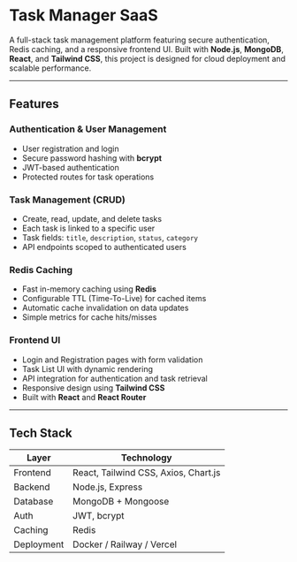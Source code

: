 #  Task Manager SaaS

A full-stack task management platform featuring secure authentication, Redis caching, and a responsive frontend UI. Built with **Node.js**, **MongoDB**, **React**, and **Tailwind CSS**, this project is designed for cloud deployment and scalable performance.

---

##  Features

###  Authentication & User Management
- User registration and login
- Secure password hashing with **bcrypt**
- JWT-based authentication
- Protected routes for task operations

###  Task Management (CRUD)
- Create, read, update, and delete tasks
- Each task is linked to a specific user
- Task fields: `title`, `description`, `status`, `category`
- API endpoints scoped to authenticated users

###  Redis Caching
- Fast in-memory caching using **Redis**
- Configurable TTL (Time-To-Live) for cached items
- Automatic cache invalidation on data updates
- Simple metrics for cache hits/misses

###  Frontend UI 
- Login and Registration pages with form validation
- Task List UI with dynamic rendering
- API integration for authentication and task retrieval
- Responsive design using **Tailwind CSS**
- Built with **React** and **React Router**


---

##  Tech Stack

| Layer     | Technology                          |
|-----------|-------------------------------------|
| Frontend  | React, Tailwind CSS, Axios, Chart.js |
| Backend   | Node.js, Express                    |
| Database  | MongoDB + Mongoose                  |
| Auth      | JWT, bcrypt                         |
| Caching   | Redis                               |
| Deployment| Docker / Railway / Vercel           |

